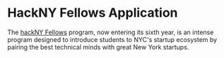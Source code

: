 HackNY Fellows Application
============
The [hackNY Fellows](http://apply.hackny.org/) program, now entering its sixth year, is an intense program designed to introduce students to NYC's startup ecosystem by pairing the best technical minds with great New York startups.